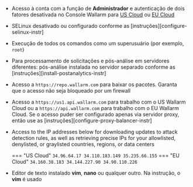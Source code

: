 * Acesso à conta com a função de **Administrador** e autenticação de dois fatores desativada no Console Wallarm para [US Cloud](https://us1.my.wallarm.com/) ou [EU Cloud](https://my.wallarm.com/)
* SELinux desativado ou configurado conforme as [instruções][configure-selinux-instr]
* Execução de todos os comandos como um superusuário (por exemplo, `root`)
* Para processamento de solicitações e pós-análise em servidores diferentes: pós-análise instalada no servidor separado conforme as [instruções][install-postanalytics-instr]
* Acesso a `https://repo.wallarm.com` para baixar os pacotes. Garanta que o acesso não seja bloqueado por um firewall
* Acesso a `https://us1.api.wallarm.com` para trabalho com o US Wallarm Cloud ou a `https://api.wallarm.com` para trabalho com o EU Wallarm Cloud. Se o acesso puder ser configurado apenas via servidor proxy, então use as [instruções][configure-proxy-balancer-instr]
* Access to the IP addresses below for downloading updates to attack detection rules, as well as retrieving precise IPs for your allowlisted, denylisted, or graylisted countries, regions, or data centers

    === "US Cloud"
        ```
        34.96.64.17
        34.110.183.149
        35.235.66.155
        ```
    === "EU Cloud"
        ```
        34.160.38.183
        34.144.227.90
        34.90.110.226
        ```
* Editor de texto instalado **vim**, **nano** ou qualquer outro. Na instrução, o **vim** é usado